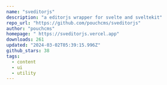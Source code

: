 ```yaml
---
name: "sveditorjs"
description: "a editorjs wrapper for svelte and sveltekit"
repo_url: "https://github.com/pouchcms/sveditorjs"
author: "pouchcms"
homepage: " https://sveditorjs.vercel.app"
downloads: 261
updated: "2024-03-02T05:39:15.996Z"
github_stars: 38
tags: 
  - content
  - ui
  - utility
---
```

